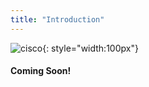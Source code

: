 ```yaml
---
title: "Introduction"
---
```


![cisco](../../assets/images/cisco.png "cisco"){: style="width:100px"}

#### Coming Soon!